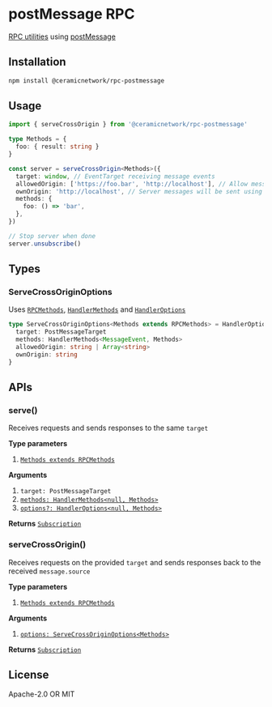 # postMessage RPC

[RPC utilities](https://github.com/ceramicnetwork/js-rpc-utils#rpc-utils) using [postMessage](https://developer.mozilla.org/en-US/docs/Web/API/Window/postMessage)

## Installation

```sh
npm install @ceramicnetwork/rpc-postmessage
```

## Usage

```ts
import { serveCrossOrigin } from '@ceramicnetwork/rpc-postmessage'

type Methods = {
  foo: { result: string }
}

const server = serveCrossOrigin<Methods>({
  target: window, // EventTarget receiving message events
  allowedOrigin: ['https://foo.bar', 'http://localhost'], // Allow messages from these origins
  ownOrigin: 'http://localhost', // Server messages will be sent using this origin
  methods: {
    foo: () => 'bar',
  },
})

// Stop server when done
server.unsubscribe()
```

## Types

### ServeCrossOriginOptions

Uses [`RPCMethods`](https://github.com/ceramicnetwork/js-rpc-utils#rpcmethods), [`HandlerMethods`](https://github.com/ceramicnetwork/js-rpc-utils#handlermethods) and [`HandlerOptions`](https://github.com/ceramicnetwork/js-rpc-utils#handleroptions)

```ts
type ServeCrossOriginOptions<Methods extends RPCMethods> = HandlerOptions<MessageEvent, Methods> & {
  target: PostMessageTarget
  methods: HandlerMethods<MessageEvent, Methods>
  allowedOrigin: string | Array<string>
  ownOrigin: string
}
```

## APIs

### serve()

Receives requests and sends responses to the same `target`

**Type parameters**

1. [`Methods extends RPCMethods`](https://github.com/ceramicnetwork/js-rpc-utils#rpcmethods)

**Arguments**

1. `target: PostMessageTarget`
1. [`methods: HandlerMethods<null, Methods>`](https://github.com/ceramicnetwork/js-rpc-utils#handlermethods)
1. [`options?: HandlerOptions<null, Methods>`](https://github.com/ceramicnetwork/js-rpc-utils#handleroptions)

**Returns** [`Subscription`](https://rxjs.dev/api/index/class/Subscription)

### serveCrossOrigin()

Receives requests on the provided `target` and sends responses back to the received `message.source`

**Type parameters**

1. [`Methods extends RPCMethods`](https://github.com/ceramicnetwork/js-rpc-utils#rpcmethods)

**Arguments**

1. [`options: ServeCrossOriginOptions<Methods>`](#servercrossoriginoptions)

**Returns** [`Subscription`](https://rxjs.dev/api/index/class/Subscription)

## License

Apache-2.0 OR MIT
